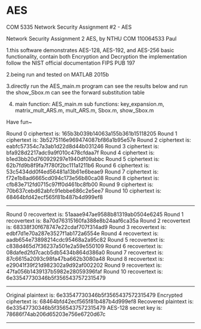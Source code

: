 # AES
COM 5335 Network Security Assignment #2 - AES

Network Security Assignment 2 AES, by NTHU COM 110064533 Paul

1.this software demonstrates AES-128, AES-192, and AES-256 basic functionality, contain both Encryption and Decryption
  the implementation follow the NIST official documentation FIPS PUB 197

2.being run and tested on MATLAB 2015b

3.directly run the AES_main.m program can see the results below
  and run the show_Sbox.m can see the forward substitution table

4. main function: AES_main.m
   sub functions: key_expansion.m, matrix_mult_ARS.m, mult_ARS.m, Sbox.m, show_Sbox.m

Have fun~


Round 0 ciphertext is: 165b3b039b14063a155b361b15118205 
Round 1 ciphertext is: 3b5275116e969474087bf86a1b95e57e 
Round 2 ciphertext is: eabfc57354c7a3ab1d22d8d44b031246 
Round 3 ciphertext is: bfa928d2217adc9a9f010c478cfdaa7f 
Round 4 ciphertext is: b1ed3bb20d760929297e1940df09abbc 
Round 5 ciphertext is: 62b7fd9b8f9fa7f780f2bc111a1211b6 
Round 6 ciphertext is: 53c5434dd0f4ed56481a13b61e6beae9 
Round 7 ciphertext is: f72e1b8ad6665cd094c173e56b80ca08 
Round 8 ciphertext is: cfb83e712fd0715c97ff0d461bc8fb00 
Round 9 ciphertext is: 70b637cebd62abfc91ebbe686c2e5ee7 
Round 10 ciphertext is: 68464bfd42ecf565f81b487b4d999ef8 

--------------------------------------------------------- 
Round 0 recovertext is: 51aaae947ae9588b81319ab0504e6245 
Round 1 recovertext is: 8a70d76315160fa388e8b24aaf6ca35a 
Round 2 recovertext is: 68338f30f678747e22cdaf707f314ad9 
Round 3 recovertext is: edbf7d1e70a287e3527f1ab172a6554e 
Round 4 recovertext is: aadb654e73898214cdc95468a2a95c82 
Round 5 recovertext is: c838d465d7f36237a501e2a59e550109 
Round 6 recovertext is: 08dafed2fd7cacb5db5434b864d386a0 
Round 7 recovertext is: 87c6615a2093c98fa47ba662b3080a48 
Round 8 recovertext is: e29041f39f21d982302a9d92af002202 
Round 9 recovertext is: 47fa056b1439137b5982e28059396faf 
Round 10 recovertext is: 6e33547730346b5f3565437572315479 

--------------------------------------------------------- 
Original plaintext is:   6e33547730346b5f3565437572315479
Encrypted ciphertext is: 68464bfd42ecf565f81b487b4d999ef8
Recovered plaintext is:  6e33547730346b5f3565437572315479
AES-128 secret key is:   78686f74ab206d65203e756e6720d67c

---------------------------------------------------------------------------------------
